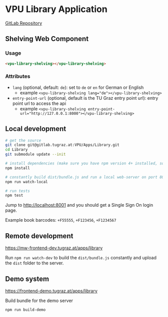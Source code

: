 # VPU Library Application

[GitLab Repository](https://gitlab.tugraz.at/VPU/Apps/Library)

## Shelving Web Component

### Usage

```html
<vpu-library-shelving></vpu-library-shelving>
```

### Attributes

- `lang` (optional, default: `de`): set to `de` or `en` for German or English
    - example `<vpu-library-shelving lang="de"></vpu-library-shelving>`
- `entry-point-url` (optional, default is the TU Graz entry point url): entry point url to access the api
    - example `<vpu-library-shelving entry-point-url="http://127.0.0.1:8000"></vpu-library-shelving>`

## Local development

```bash
# get the source
git clone git@gitlab.tugraz.at:VPU/Apps/Library.git
cd Library
git submodule update --init

# install dependencies (make sure you have npm version 4+ installed, so symlinks to the git submodules are created automatically)
npm install

# constantly build dist/bundle.js and run a local web-server on port 8001 
npm run watch-local

# run tests
npm test
```

Jump to <http://localhost:8001> and you should get a Single Sign On login page.

Example book barcodes: `+F55555`, `+F123456`, `+F1234567`


## Remote development

<https://mw-frontend-dev.tugraz.at/apps/library>

Run `npm run watch-dev` to build the `dist/bundle.js` constantly and upload the `dist` folder to the server.

## Demo system

<https://frontend-demo.tugraz.at/apps/library>

Build bundle for the demo server

```bash
npm run build-demo
```
